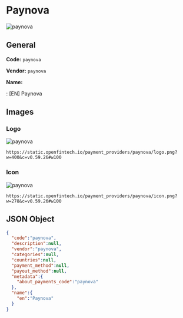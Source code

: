 
# Paynova 
![paynova](https://static.openfintech.io/payment_providers/paynova/logo.png?w=400&c=v0.59.26#w100)  

## General 
 
**Code:** `paynova` 
 
**Vendor:** `paynova` 
 
**Name:** 
 
:	[EN] Paynova 
 

## Images 

### Logo 
 
![paynova](https://static.openfintech.io/payment_providers/paynova/logo.png?w=400&c=v0.59.26#w100)  

```
https://static.openfintech.io/payment_providers/paynova/logo.png?w=400&c=v0.59.26#w100
```  

### Icon 
 
![paynova](https://static.openfintech.io/payment_providers/paynova/icon.png?w=278&c=v0.59.26#w100)  

```
https://static.openfintech.io/payment_providers/paynova/icon.png?w=278&c=v0.59.26#w100
```  

## JSON Object 

```json
{
  "code":"paynova",
  "description":null,
  "vendor":"paynova",
  "categories":null,
  "countries":null,
  "payment_method":null,
  "payout_method":null,
  "metadata":{
    "about_payments_code":"paynova"
  },
  "name":{
    "en":"Paynova"
  }
}
```  
